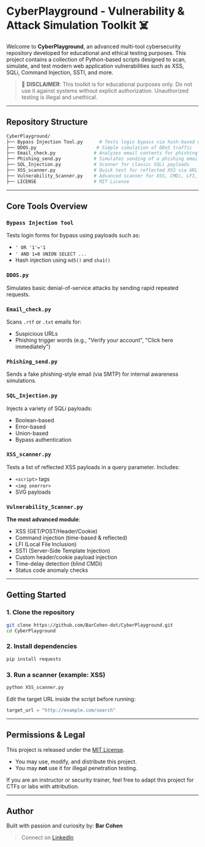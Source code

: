 # CyberPlayground - Vulnerability & Attack Simulation Toolkit ☠️

Welcome to **CyberPlayground**, an advanced multi-tool cybersecurity repository developed for educational and ethical testing purposes.
This project contains a collection of Python-based scripts designed to scan, simulate, and test modern web application vulnerabilities such as XSS, SQLi, Command Injection, SSTI, and more.

> 🚨 **DISCLAIMER**: This toolkit is for educational purposes only. Do not use it against systems without explicit authorization. Unauthorized testing is illegal and unethical.

---

## Repository Structure

```bash
CyberPlayground/
├── Bypass Injection Tool.py      # Tests login bypass via hash-based or logical SQL payloads
├── DDOS.py                      # Simple simulation of DDoS traffic
├── Email_check.py              # Analyzes email contents for phishing indicators
├── Phishing_send.py            # Simulates sending of a phishing email
├── SQL_Injection.py            # Scanner for classic SQLi payloads
├── XSS_scanner.py              # Quick test for reflected XSS via URL parameters
├── Vulnerability_Scanner.py    # Advanced scanner for XSS, CMDi, LFI, SSTI, POST, header & cookie injections
├── LICENSE                     # MIT License
```

---

## Core Tools Overview

### `Bypass Injection Tool`

Tests login forms for bypass using payloads such as:

* `' OR '1'='1`
* `' AND 1=0 UNION SELECT ...`
* Hash injection using `md5()` and `sha1()`

### `DDOS.py`

Simulates basic denial-of-service attacks by sending rapid repeated requests.

### `Email_check.py`

Scans `.rtf` or `.txt` emails for:

* Suspicious URLs
* Phishing trigger words (e.g., "Verify your account", "Click here immediately")

### `Phishing_send.py`

Sends a fake phishing-style email (via SMTP) for internal awareness simulations.

### `SQL_Injection.py`

Injects a variety of SQLi payloads:

* Boolean-based
* Error-based
* Union-based
* Bypass authentication

### `XSS_scanner.py`

Tests a list of reflected XSS payloads in a query parameter. Includes:

* `<script>` tags
* `<img onerror>`
* SVG payloads

### `Vulnerability_Scanner.py` 

**The most advanced module**:

* XSS (GET/POST/Header/Cookie)
* Command injection (time-based & reflected)
* LFI (Local File Inclusion)
* SSTI (Server-Side Template Injection)
* Custom header/cookie payload injection
* Time-delay detection (blind CMDi)
* Status code anomaly checks

---

## Getting Started

### 1. Clone the repository

```bash
git clone https://github.com/BarCohen-dot/CyberPlayground.git
cd CyberPlayground
```

### 2. Install dependencies

```bash
pip install requests
```

### 3. Run a scanner (example: XSS)

```bash
python XSS_scanner.py
```

Edit the target URL inside the script before running:

```python
target_url = "http://example.com/search"
```

---

## Permissions & Legal

This project is released under the [MIT License](./LICENSE).

* You may use, modify, and distribute this project.
* You may **not** use it for illegal penetration testing.

If you are an instructor or security trainer, feel free to adapt this project for CTFs or labs with attribution.

---

## Author

Built with passion and curiosity by:
**Bar Cohen**

> Connect on [LinkedIn](https://www.linkedin.com/in/bar--cohen-)
